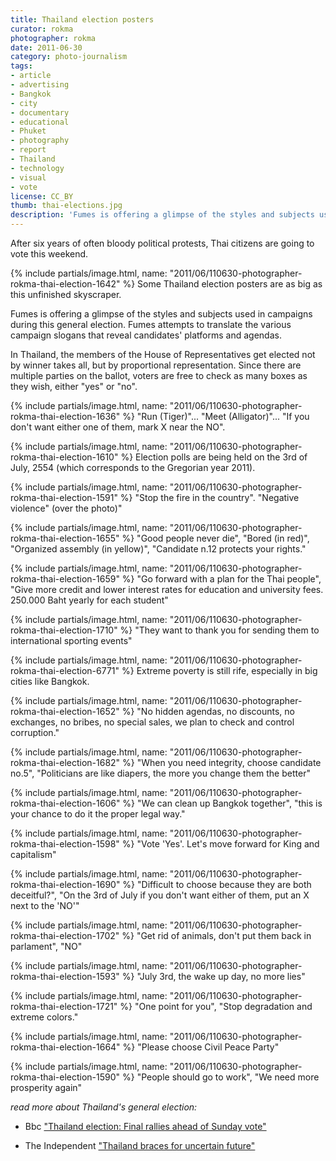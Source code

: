 ```yaml
---
title: Thailand election posters
curator: rokma
photographer: rokma
date: 2011-06-30
category: photo-journalism
tags:
- article
- advertising
- Bangkok
- city
- documentary
- educational
- Phuket
- photography
- report
- Thailand
- technology
- visual
- vote
license: CC_BY
thumb: thai-elections.jpg
description: 'Fumes is offering a glimpse of the styles and subjects used in campaigns during this general election. Fumes attempts to translate the various campaign slogans that reveal candidates' platforms and agendas.'
---
```


After six years of often bloody political protests, Thai citizens are going to vote this weekend.

{% include partials/image.html, name: "2011/06/110630-photographer-rokma-thai-election-1642" %}
Some Thailand election posters are as big as this unfinished skyscraper.

Fumes is offering a glimpse of the styles and subjects used in campaigns during this general election. Fumes attempts to translate the various campaign slogans that reveal candidates' platforms and agendas.

In Thailand, the members of the House of Representatives get elected not by winner takes all, but by proportional representation. Since there are multiple parties on the ballot, voters are free to check as many boxes as they wish, either "yes" or "no".



{% include partials/image.html, name: "2011/06/110630-photographer-rokma-thai-election-1636" %}
"Run (Tiger)"... "Meet (Alligator)"... "If you don't want either one of them, mark X near the NO".

{% include partials/image.html, name: "2011/06/110630-photographer-rokma-thai-election-1610" %}
Election polls are being held on the 3rd of July, 2554 (which corresponds to the Gregorian year 2011).

{% include partials/image.html, name: "2011/06/110630-photographer-rokma-thai-election-1591" %}
"Stop the fire in the country". "Negative violence" (over the photo)"

{% include partials/image.html, name: "2011/06/110630-photographer-rokma-thai-election-1655" %}
"Good people never die", "Bored (in red)", "Organized assembly (in yellow)", "Candidate n.12 protects your rights."

{% include partials/image.html, name: "2011/06/110630-photographer-rokma-thai-election-1659" %}
"Go forward with a plan for the Thai people", "Give more credit and lower interest rates for education and university fees. 250.000 Baht yearly for each student"

{% include partials/image.html, name: "2011/06/110630-photographer-rokma-thai-election-1710" %}
"They want to thank you for sending them to international sporting events"

{% include partials/image.html, name: "2011/06/110630-photographer-rokma-thai-election-6771" %}
Extreme poverty is still rife, especially in big cities like Bangkok.

{% include partials/image.html, name: "2011/06/110630-photographer-rokma-thai-election-1652" %}
"No hidden agendas, no discounts, no exchanges, no bribes, no special sales, we plan to check and control corruption."

{% include partials/image.html, name: "2011/06/110630-photographer-rokma-thai-election-1682" %}
"When you need integrity, choose candidate no.5", "Politicians are like diapers, the more you change them the better"

{% include partials/image.html, name: "2011/06/110630-photographer-rokma-thai-election-1606" %}
"We can clean up Bangkok together", "this is your chance to do it the proper legal way."

{% include partials/image.html, name: "2011/06/110630-photographer-rokma-thai-election-1598" %}
"Vote &#39;Yes&#39;. Let's move forward for King and capitalism"

{% include partials/image.html, name: "2011/06/110630-photographer-rokma-thai-election-1690" %}
"Difficult to choose because they are both deceitful?", "On the 3rd of July if you don't want either of them, put an X next to the &#39;NO&#39;"

{% include partials/image.html, name: "2011/06/110630-photographer-rokma-thai-election-1702" %}
"Get rid of animals, don't put them back in parlament", "NO"

{% include partials/image.html, name: "2011/06/110630-photographer-rokma-thai-election-1593" %}
"July 3rd, the wake up day, no more lies"

{% include partials/image.html, name: "2011/06/110630-photographer-rokma-thai-election-1721" %}
"One point for you", "Stop degradation and extreme colors."

{% include partials/image.html, name: "2011/06/110630-photographer-rokma-thai-election-1664" %}
"Please choose Civil Peace Party"

{% include partials/image.html, name: "2011/06/110630-photographer-rokma-thai-election-1590" %}
"People should go to work", "We need more prosperity again"




_read more about Thailand's general election:_

- Bbc <a href="http://www.bbc.co.uk/news/world-asia-pacific-14000629"  >"Thailand election: Final rallies ahead of Sunday vote"</a>

- The Independent <a href="http://www.independent.co.uk/news/world/asia/thailand-braces-for-uncertain-future-2306067.html"  >"Thailand braces for uncertain future"</a>
